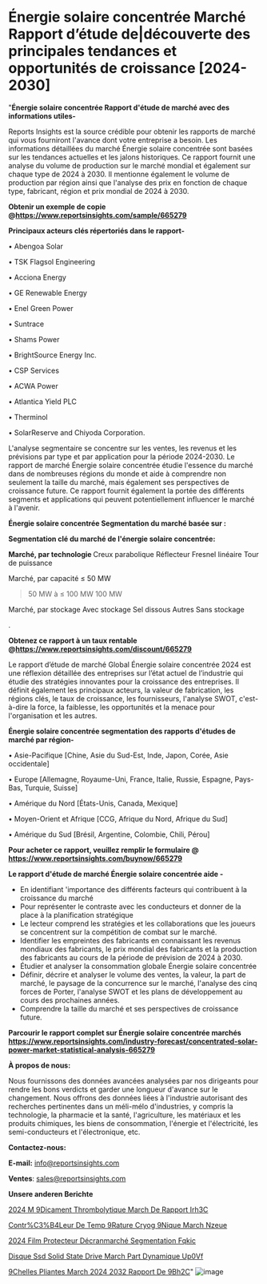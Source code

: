 # Énergie solaire concentrée Marché Rapport d’étude de|découverte des principales tendances et opportunités de croissance [2024-2030]

"<strong>Énergie solaire concentrée Rapport d'étude de marché avec des informations utiles-</strong>

Reports Insights est la source crédible pour obtenir les rapports de marché qui vous fourniront l'avance dont votre entreprise a besoin. Les informations détaillées du marché Énergie solaire concentrée sont basées sur les tendances actuelles et les jalons historiques. Ce rapport fournit une analyse du volume de production sur le marché mondial et également sur chaque type de 2024 à 2030. Il mentionne également le volume de production par région ainsi que l'analyse des prix en fonction de chaque type, fabricant, région et prix mondial de 2024 à 2030.

<strong><b>Obtenir un exemple de copie @</b></strong><a href=https://www.reportsinsights.com/sample/665279><strong><b>https://www.reportsinsights.com/sample/665279</b></strong></a>

<b>Principaux acteurs clés répertoriés dans le rapport-</b>

<b> </b>• Abengoa Solar

• TSK Flagsol Engineering

• Acciona Energy

• GE Renewable Energy

• Enel Green Power

• Suntrace

• Shams Power

• BrightSource Energy Inc.

• CSP Services

• ACWA Power

• Atlantica Yield PLC

• Therminol

• SolarReserve and Chiyoda Corporation.

L'analyse segmentaire se concentre sur les ventes, les revenus et les prévisions par type et par application pour la période 2024-2030. Le rapport de marché Énergie solaire concentrée étudie l'essence du marché dans de nombreuses régions du monde et aide à comprendre non seulement la taille du marché, mais également ses perspectives de croissance future. Ce rapport fournit également la portée des différents segments et applications qui peuvent potentiellement influencer le marché à l'avenir.

<strong>Énergie solaire concentrée Segmentation du marché basée sur :</strong>

<strong> Segmentation clé du marché de l'énergie solaire concentrée: </strong>

<strong> Marché, par technologie </strong>
Creux parabolique
Réflecteur Fresnel linéaire
Tour de puissance

Marché, par capacité
≤ 50 MW
> 50 MW à ≤ 100 MW
> 100 MW

Marché, par stockage
Avec stockage
Sel dissous
Autres
Sans stockage

.

<strong><b>Obtenez ce rapport à un taux rentable @</b></strong><a href=https://www.reportsinsights.com/discount/665279><strong><b>https://www.reportsinsights.com/discount/665279</b></strong></a>

Le rapport d’étude de marché Global Énergie solaire concentrée 2024 est une réflexion détaillée des entreprises sur l’état actuel de l’industrie qui étudie des stratégies innovantes pour la croissance des entreprises. Il définit également les principaux acteurs, la valeur de fabrication, les régions clés, le taux de croissance, les fournisseurs, l'analyse SWOT, c'est-à-dire la force, la faiblesse, les opportunités et la menace pour l'organisation et les autres.

<strong>Énergie solaire concentrée segmentation des rapports d'études de marché par région-</strong>

• Asie-Pacifique [Chine, Asie du Sud-Est, Inde, Japon, Corée, Asie occidentale]

• Europe [Allemagne, Royaume-Uni, France, Italie, Russie, Espagne, Pays-Bas, Turquie, Suisse]

• Amérique du Nord [États-Unis, Canada, Mexique]

• Moyen-Orient et Afrique [CCG, Afrique du Nord, Afrique du Sud]

• Amérique du Sud [Brésil, Argentine, Colombie, Chili, Pérou]

<strong>Pour acheter ce rapport, veuillez remplir le formulaire @   <a href=https://www.reportsinsights.com/buynow/665279>https://www.reportsinsights.com/buynow/665279</a></strong>

<strong>Le rapport d'étude de marché Énergie solaire concentrée aide -</strong>
<ul>
  <li>En identifiant 'importance des différents facteurs qui contribuent à la croissance du marché</li>
  <li>Pour représenter le contraste avec les conducteurs et donner de la place à la planification stratégique</li>
  <li>Le lecteur comprend les stratégies et les collaborations que les joueurs se concentrent sur la compétition de combat sur le marché.</li>
  <li>Identifier les empreintes des fabricants en connaissant les revenus mondiaux des fabricants, le prix mondial des fabricants et la production des fabricants au cours de la période de prévision de 2024 à 2030.</li>
  <li>Étudier et analyser la consommation globale Énergie solaire concentrée</li>
  <li>Définir, décrire et analyser le volume des ventes, la valeur, la part de marché, le paysage de la concurrence sur le marché, l'analyse des cinq forces de Porter, l'analyse SWOT et les plans de développement au cours des prochaines années.</li>
  <li>Comprendre la taille du marché et ses perspectives de croissance future.</li>
</ul>

<strong>Parcourir le rapport complet sur Énergie solaire concentrée marchés <a href=https://www.reportsinsights.com/industry-forecast/concentrated-solar-power-market-statistical-analysis-665279>https://www.reportsinsights.com/industry-forecast/concentrated-solar-power-market-statistical-analysis-665279</a></strong>

<strong>À propos de nous:</strong>

Nous fournissons des données avancées analysées par nos dirigeants pour rendre les bons verdicts et garder une longueur d'avance sur le changement. Nous offrons des données liées à l'industrie autorisant des recherches pertinentes dans un méli-mélo d'industries, y compris la technologie, la pharmacie et la santé, l'agriculture, les matériaux et les produits chimiques, les biens de consommation, l'énergie et l'électricité, les semi-conducteurs et l'électronique, etc.

<strong>Contactez-nous:</strong>

<strong>E-mail:</strong> <a href=mailto:info@reportsinsights.com>info@reportsinsights.com</a>

<strong>Ventes</strong>: <a href=mailto:sales@reportsinsights.com>sales@reportsinsights.com</a>

<strong>Unsere anderen Berichte</strong>

<a href=https://www.linkedin.com/pulse/2024-m%C3%A9dicament-thrombolytique-march%C3%A9-de-rapport-irh3c/>2024 M 9Dicament Thrombolytique March De Rapport Irh3C</a>

<a href=https://www.linkedin.com/pulse/contr%C3%B4leur-de-temp%C3%A9rature-cryog%C3%A9nique-march%C3%A9-nzeue/>Contr%C3%B4Leur De Temp 9Rature Cryog 9Nique March Nzeue</a>

<a href=https://www.linkedin.com/pulse/2024-film-protecteur-décranmarché-segmentation-fqkic/>2024 Film Protecteur Décranmarché Segmentation Fqkic</a>

<a href=https://www.linkedin.com/pulse/disque-ssd-solid-state-drive-march%C3%A9-part-dynamique-up0vf/>Disque Ssd Solid State Drive March Part Dynamique Up0Vf</a>

<a href=https://www.linkedin.com/pulse/%C3%A9chelles-pliantes-march%C3%A9-2024-2032-rapport-de-9bh2c/> 9Chelles Pliantes March 2024 2032 Rapport De 9Bh2C</a>"
![image](https://github.com/daminid12/RImarketdynamics/assets/158430485/9a25a23a-eb97-441b-b76d-bb1f27233249)
